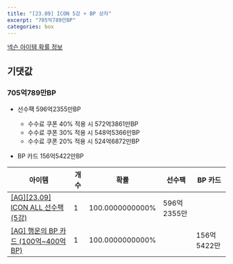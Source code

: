 ```yaml
---
title: "[23.09] ICON 5강 + BP 상자"
excerpt: "705억789만BP"
categories: box
---
```

[넥슨 아이템 확률 정보](http://iteminfo.nexon.com/probability/fo4?sn=7260)

## 기댓값
### 705억789만BP
  - 선수팩 596억2355만BP
    - 수수료 쿠폰 40% 적용 시 572억3861만BP
    - 수수료 쿠폰 30% 적용 시 548억5366만BP
    - 수수료 쿠폰 20% 적용 시 524억6872만BP

  - BP 카드 156억5422만BP

|아이템|개수|확률|선수팩|BP 카드|
|---|---|---|---|---|
|[[AG][23.09] ICON ALL 선수팩 (5강)](/player/7235)|1|100.0000000000%|596억2355만||
|[[AG] 행운의 BP 카드 (100억~400억 BP)](/bp/7261)|1|100.0000000000%||156억5422만|
